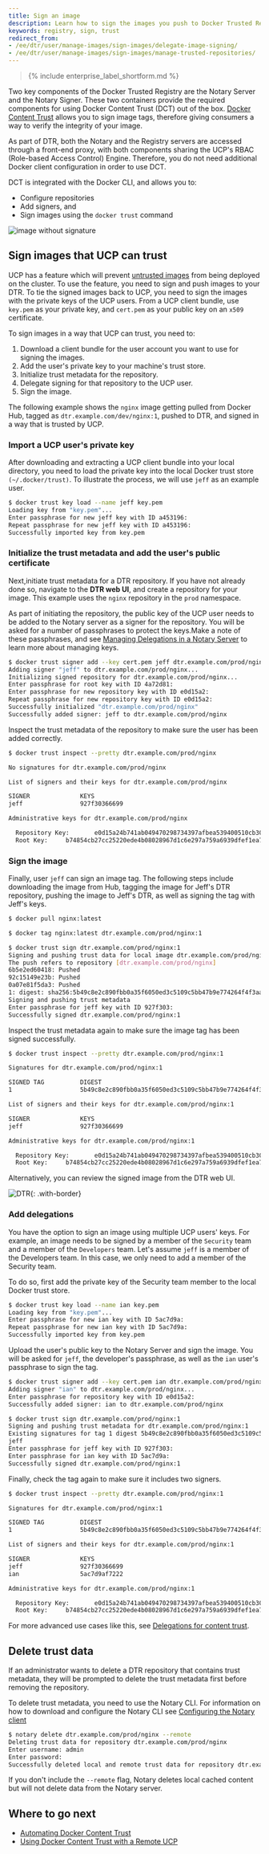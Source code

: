 ```yaml
---
title: Sign an image
description: Learn how to sign the images you push to Docker Trusted Registry.
keywords: registry, sign, trust
redirect_from:
- /ee/dtr/user/manage-images/sign-images/delegate-image-signing/
- /ee/dtr/user/manage-images/sign-images/manage-trusted-repositories/
---
```


>{% include enterprise_label_shortform.md %}

Two key components of the Docker Trusted Registry are the Notary Server and the Notary
Signer. These two containers provide the required components for using Docker Content
Trust (DCT) out of the box. [Docker Content
Trust](/engine/security/trust/content_trust/) allows you to sign image tags,
therefore giving consumers a way to verify the integrity of your image.

As part of DTR, both the Notary and the Registry
servers are accessed through a front-end proxy, with both components sharing the
UCP's RBAC (Role-based Access Control) Engine. Therefore, you do not need additional Docker client
configuration in order to use DCT.

DCT is integrated with the Docker CLI, and allows you to:
- Configure repositories
- Add signers, and
- Sign images using the `docker trust` command

![image without signature](../../../images/sign-an-image-1.svg)

## Sign images that UCP can trust

UCP has a feature which will prevent [untrusted
images](/ee/ucp/admin/configure/run-only-the-images-you-trust/) from being
deployed on the cluster. To use the feature, you need to sign and push images to your DTR.
To tie the signed images back to UCP, you need to sign the
images with the private keys of the UCP users. From a UCP client bundle, use
`key.pem` as your private key, and `cert.pem` as your public key
on an `x509` certificate.

To sign images in a way that UCP can trust, you need to:

1. Download a client bundle for the user account you want to use for signing the images.
2. Add the user's private key to your machine's trust store.
3. Initialize trust metadata for the repository.
4. Delegate signing for that repository to the UCP user.
5. Sign the image.

The following example shows the `nginx` image getting pulled from Docker Hub, tagged
as `dtr.example.com/dev/nginx:1`, pushed to DTR, and signed in a way
that is trusted by UCP.

### Import a UCP user's private key

After downloading and extracting a UCP client bundle into your local
directory, you need to load the private key into the local Docker trust store
`(~/.docker/trust)`. To illustrate the process, we will use `jeff` as an example user.

```bash
$ docker trust key load --name jeff key.pem
Loading key from "key.pem"...
Enter passphrase for new jeff key with ID a453196:
Repeat passphrase for new jeff key with ID a453196:
Successfully imported key from key.pem
```

### Initialize the trust metadata and add the user's public certificate

Next,initiate trust metadata for a DTR repository. If you have not
already done so, navigate to the **DTR web UI**, and create a repository for
your image. This example uses the `nginx` repository in the `prod` namespace.

As part of initiating the repository, the public key of the UCP user needs to be added
to the Notary server as a signer for the repository. You will be asked for a number of
passphrases to protect the keys.Make a note of these passphrases, and
see [Managing Delegations in a Notary Server](/engine/security/trust/trust_delegation/#managing-delegations-in-a-notary-server) to learn more about managing keys.


```bash
$ docker trust signer add --key cert.pem jeff dtr.example.com/prod/nginx
Adding signer "jeff" to dtr.example.com/prod/nginx...
Initializing signed repository for dtr.example.com/prod/nginx...
Enter passphrase for root key with ID 4a72d81:
Enter passphrase for new repository key with ID e0d15a2:
Repeat passphrase for new repository key with ID e0d15a2:
Successfully initialized "dtr.example.com/prod/nginx"
Successfully added signer: jeff to dtr.example.com/prod/nginx
```

Inspect the trust metadata of the repository to make sure the user has
been added correctly.

```bash
$ docker trust inspect --pretty dtr.example.com/prod/nginx

No signatures for dtr.example.com/prod/nginx

List of signers and their keys for dtr.example.com/prod/nginx

SIGNER              KEYS
jeff                927f30366699

Administrative keys for dtr.example.com/prod/nginx

  Repository Key:       e0d15a24b741ab049470298734397afbea539400510cb30d3b996540b4a2506b
  Root Key:     b74854cb27cc25220ede4b08028967d1c6e297a759a6939dfef1ea72fbdd7b9a
```

### Sign the image

Finally, user `jeff` can sign an image tag. The following steps include downloading the image from Hub, tagging the image for Jeff's DTR repository, pushing the image to Jeff's DTR, as
well as signing the tag with Jeff's keys.

```bash
$ docker pull nginx:latest

$ docker tag nginx:latest dtr.example.com/prod/nginx:1

$ docker trust sign dtr.example.com/prod/nginx:1
Signing and pushing trust data for local image dtr.example.com/prod/nginx:1, may overwrite remote trust data
The push refers to repository [dtr.example.com/prod/nginx]
6b5e2ed60418: Pushed
92c15149e23b: Pushed
0a07e81f5da3: Pushed
1: digest: sha256:5b49c8e2c890fbb0a35f6050ed3c5109c5bb47b9e774264f4f3aa85bb69e2033 size: 948
Signing and pushing trust metadata
Enter passphrase for jeff key with ID 927f303:
Successfully signed dtr.example.com/prod/nginx:1
```

Inspect the trust metadata again to make sure the image tag has been
signed successfully.

```bash
$ docker trust inspect --pretty dtr.example.com/prod/nginx:1

Signatures for dtr.example.com/prod/nginx:1

SIGNED TAG          DIGEST                                                             SIGNERS
1                   5b49c8e2c890fbb0a35f6050ed3c5109c5bb47b9e774264f4f3aa85bb69e2033   jeff

List of signers and their keys for dtr.example.com/prod/nginx:1

SIGNER              KEYS
jeff                927f30366699

Administrative keys for dtr.example.com/prod/nginx:1

  Repository Key:       e0d15a24b741ab049470298734397afbea539400510cb30d3b996540b4a2506b
  Root Key:     b74854cb27cc25220ede4b08028967d1c6e297a759a6939dfef1ea72fbdd7b9a
```

Alternatively, you can review the signed image from the DTR web UI.

![DTR](../../../images/sign-an-image-3.png){: .with-border}

### Add delegations

You have the option to sign an image using multiple UCP users' keys. For example, an image
needs to be signed by a member of the `Security` team and a
member of the `Developers` team. Let's assume `jeff` is a member of the Developers team.
In this case, we only need to add a member of the Security team.

To do so, first add the private key of the Security team member to
the local Docker trust store.

```bash
$ docker trust key load --name ian key.pem
Loading key from "key.pem"...
Enter passphrase for new ian key with ID 5ac7d9a:
Repeat passphrase for new ian key with ID 5ac7d9a:
Successfully imported key from key.pem
```

Upload the user's public key to the Notary Server and sign the image. You will be asked
for `jeff`, the developer's passphrase, as well as the `ian` user's passphrase to
sign the tag.

```bash
$ docker trust signer add --key cert.pem ian dtr.example.com/prod/nginx
Adding signer "ian" to dtr.example.com/prod/nginx...
Enter passphrase for repository key with ID e0d15a2:
Successfully added signer: ian to dtr.example.com/prod/nginx

$ docker trust sign dtr.example.com/prod/nginx:1
Signing and pushing trust metadata for dtr.example.com/prod/nginx:1
Existing signatures for tag 1 digest 5b49c8e2c890fbb0a35f6050ed3c5109c5bb47b9e774264f4f3aa85bb69e2033 from:
jeff
Enter passphrase for jeff key with ID 927f303:
Enter passphrase for ian key with ID 5ac7d9a:
Successfully signed dtr.example.com/prod/nginx:1
```

Finally, check the tag again to make sure it includes two signers.

```bash
$ docker trust inspect --pretty dtr.example.com/prod/nginx:1

Signatures for dtr.example.com/prod/nginx:1

SIGNED TAG          DIGEST                                                             SIGNERS
1                   5b49c8e2c890fbb0a35f6050ed3c5109c5bb47b9e774264f4f3aa85bb69e2033   jeff, ian

List of signers and their keys for dtr.example.com/prod/nginx:1

SIGNER              KEYS
jeff                927f30366699
ian                 5ac7d9af7222

Administrative keys for dtr.example.com/prod/nginx:1

  Repository Key:       e0d15a24b741ab049470298734397afbea539400510cb30d3b996540b4a2506b
  Root Key:     b74854cb27cc25220ede4b08028967d1c6e297a759a6939dfef1ea72fbdd7b9a
```

For more advanced use cases like this, see [Delegations for content trust](/engine/security/trust/trust_delegation/).

## Delete trust data

If an administrator wants to delete a DTR repository that contains trust
metadata, they will be prompted to delete the trust metadata first before removing the repository.

To delete trust metadata, you need to use the Notary CLI. For information on how
to download and configure the Notary CLI see
[Configuring the Notary client](/engine/security/trust/trust_delegation/#configuring-the-notary-client)


```bash
$ notary delete dtr.example.com/prod/nginx --remote
Deleting trust data for repository dtr.example.com/prod/nginx
Enter username: admin
Enter password:
Successfully deleted local and remote trust data for repository dtr.example.com/prod/nginx
```

If you don't include the `--remote` flag, Notary deletes local cached content
but will not delete data from the Notary server.

## Where to go next

* [Automating Docker Content
  Trust](/engine/security/trust/trust_automation/)
* [Using Docker Content Trust with a Remote UCP](./trust-with-remote-ucp/)
